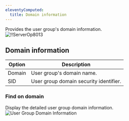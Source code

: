 ```yaml
---
eleventyComputed:
  title: Domain information
---
```

Provides the user group's domain information.  
![!!ServerOp8013](https://webdevolutions.azureedge.net/docs/en/server/ServerOp8013.png)

## Domain information
| Option | Description                            |
|--------|----------------------------------------|
| Domain | User group's domain name.              |
| SID    | User group domain security identifier. |

### Find on domain
Display the detailed user group domain information.  
![User Group Domain Information](https://webdevolutions.azureedge.net/docs/en/server/ServerOp8017.png)
